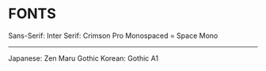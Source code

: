# FONTS

Sans-Serif: Inter 
Serif: Crimson Pro 
Monospaced = Space Mono 

-------

Japanese: Zen Maru Gothic
Korean: Gothic A1


